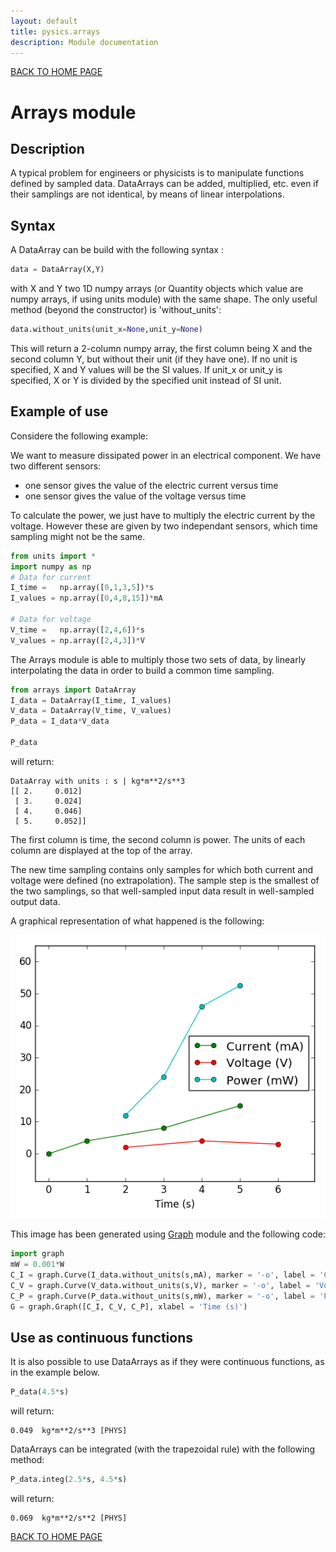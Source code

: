 ```yaml
---
layout: default
title: pysics.arrays
description: Module documentation
---
```

[BACK TO HOME PAGE](MainPage.html)

# Arrays module 

## Description 

A typical problem for engineers or physicists is to manipulate functions defined by sampled data. DataArrays can be added, multiplied, etc. even if their samplings are not identical, by means of linear interpolations.

## Syntax 

A DataArray can be build with the following syntax :
```python
data = DataArray(X,Y)
```

with X and Y two 1D numpy arrays (or Quantity objects which value are numpy arrays, if using units module) with the same shape. The only useful method (beyond the constructor) is 'without_units':

```python
data.without_units(unit_x=None,unit_y=None)
```

This will return a 2-column numpy array, the first column being X and the second column Y, but without their unit (if they have one). If no unit is specified, X and Y values will be the SI values. If unit_x or unit_y is specified, X or Y is divided by the specified unit instead of SI unit.

## Example of use 

Considere the following example:

We want to measure dissipated power in an electrical component. We have two different sensors:
 * one sensor gives the value of the electric current versus time
 * one sensor gives the value of the voltage versus time

To calculate the power, we just have to multiply the electric current by the voltage. However these are given by two independant sensors, which time sampling might not be the same.

```python
from units import *
import numpy as np
# Data for current
I_time =   np.array([0,1,3,5])*s
I_values = np.array([0,4,8,15])*mA

# Data for voltage
V_time =   np.array([2,4,6])*s
V_values = np.array([2,4,3])*V
```

The Arrays module is able to multiply those two sets of data, by linearly interpolating the data in order to build a common time sampling.


```python
from arrays import DataArray
I_data = DataArray(I_time, I_values)
V_data = DataArray(V_time, V_values)
P_data = I_data*V_data

P_data
```

will return:

```
DataArray with units : s | kg*m**2/s**3
[[ 2.     0.012]
 [ 3.     0.024]
 [ 4.     0.046]
 [ 5.     0.052]]
```

The first column is time, the second column is power. The units of each column are displayed at the top of the array.

The new time sampling contains only samples for which both current and voltage were defined (no extrapolation). The sample step is the smallest of the two samplings, so that well-sampled input data result in well-sampled output data.

A graphical representation of what happened is the following:

![Graph of DataArray](images/array_graph.png)

This image has been generated using [Graph](Graph.html) module and the following code:
```python
import graph
mW = 0.001*W
C_I = graph.Curve(I_data.without_units(s,mA), marker = '-o', label = 'Current (mA)')
C_V = graph.Curve(V_data.without_units(s,V), marker = '-o', label = 'Voltage (V)')
C_P = graph.Curve(P_data.without_units(s,mW), marker = '-o', label = 'Power (mW)')
G = graph.Graph([C_I, C_V, C_P], xlabel = 'Time (s)')
```

## Use as continuous functions

It is also possible to use DataArrays as if they were continuous functions, as in the example below.

```python
P_data(4.5*s)
```

will return:
```
0.049  kg*m**2/s**3 [PHYS]
```

DataArrays can be integrated (with the trapezoidal rule) with the following method:
```python
P_data.integ(2.5*s, 4.5*s)
```

will return:
```
0.069  kg*m**2/s**2 [PHYS]
```




[BACK TO HOME PAGE](MainPage.html)
